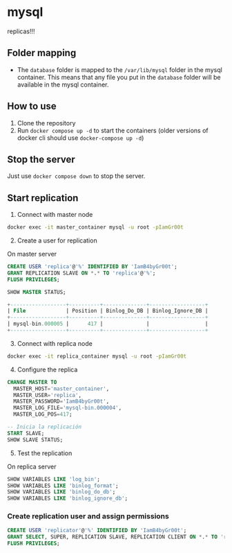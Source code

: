 # mysql

replicas!!!

## Folder mapping

- The `database` folder is mapped to the `/var/lib/mysql` folder in the mysql container. This means that any file you put in the `database` folder will be available in the mysql container.

## How to use

1. Clone the repository
2. Run `docker compose up -d` to start the containers (older versions of docker cli should use `docker-compose up -d`)

## Stop the server

Just use `docker compose down` to stop the server.

## Start replication

1. Connect with master node

```bash
docker exec -it master_container mysql -u root -pIamGr00t
```

2. Create a user for replication

On master server

```sql
CREATE USER 'replica'@'%' IDENTIFIED BY 'IamB4byGr00t';
GRANT REPLICATION SLAVE ON *.* TO 'replica'@'%';
FLUSH PRIVILEGES;

SHOW MASTER STATUS;

+------------------+----------+--------------+------------------+
| File             | Position | Binlog_Do_DB | Binlog_Ignore_DB |
+------------------+----------+--------------+------------------+
| mysql-bin.000005 |      417 |              |                  |
+------------------+----------+--------------+------------------+


```

3. Connect with replica node

```bash
docker exec -it replica_container mysql -u root -pIamGr00t
```

4. Configure the replica

```sql
CHANGE MASTER TO
  MASTER_HOST='master_container',
  MASTER_USER='replica',
  MASTER_PASSWORD='IamB4byGr00t',
  MASTER_LOG_FILE='mysql-bin.000004',
  MASTER_LOG_POS=417;

-- Inicia la replicación
START SLAVE;
SHOW SLAVE STATUS;

```

5. Test the replication

On replica server

```sql
SHOW VARIABLES LIKE 'log_bin';
SHOW VARIABLES LIKE 'binlog_format';
SHOW VARIABLES LIKE 'binlog_do_db';
SHOW VARIABLES LIKE 'binlog_ignore_db';
```

### Create replication user and assign permissions

```sql
CREATE USER 'replicator'@'%' IDENTIFIED BY 'IamB4byGr00t';
GRANT SELECT, SUPER, REPLICATION SLAVE, REPLICATION CLIENT ON *.* TO 'replicator'@'%';
FLUSH PRIVILEGES;
```

